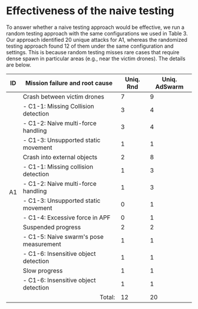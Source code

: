 # Effectiveness of the naive testing

To answer whether a naive testing approach would be effective, we run a random testing approach with the same configurations we used in Table 3. Our approach identified 20 unique attacks for A1, whereas the randomized testing approach found 12 of them under the same configuration and settings.
This is because random testing misses rare cases that require dense spawn in particular areas (e.g., near the victim drones). The details are below.

<table>
<thead>
  <tr>
    <th>ID</th>
    <th>Mission failure and root cause</th>
    <th>Uniq. Rnd</th>
    <th>Uniq. AdSwarm</th>
  </tr>
</thead>
<tbody>
  <tr>
    <td rowspan="14">A1</td>
    <td>Crash between victim drones</td>
    <td>7</td>
    <td>9</td>
  </tr>
  <tr>
    <td>- C1-1: Missing Collision detection</td>
    <td>3</td>
    <td>4</td>
  </tr>
  <tr>
    <td>- C1-2: Naive multi-force handling</td>
    <td>3</td>
    <td>4</td>
  </tr>
  <tr>
    <td>- C1-3: Unsupported static movement</td>
    <td>1</td>
    <td>1</td>
  </tr>
  <tr>
    <td>Crash into external objects</td>
    <td>2</td>
    <td>8</td>
  </tr>
  <tr>
    <td>- C1-1: Missing collision detection</td>
    <td>1</td>
    <td>3</td>
  </tr>
  <tr>
    <td>- C1-2: Naive multi-force handling</td>
    <td>1</td>
    <td>3</td>
  </tr>
  <tr>
    <td>- C1-3: Unsupported static movement</td>
    <td>0</td>
    <td>1</td>
  </tr>
  <tr>
    <td>- C1-4: Excessive force in APF</td>
    <td>0</td>
    <td>1</td>
  </tr>
  <tr>
    <td>Suspended progress</td>
    <td>2</td>
    <td>2</td>
  </tr>
  <tr>
    <td>- C1-5: Naive swarm's pose measurement</td>
    <td>1</td>
    <td>1</td>
  </tr>
  <tr>
    <td>- C1-6: Insensitive object detection</td>
    <td>1</td>
    <td>1</td>
  </tr>
  <tr>
    <td>Slow progress</td>
    <td>1</td>
    <td>1</td>
  </tr>
  <tr>
    <td>- C1-6: Insensitive object detection</td>
    <td>1</td>
    <td>1</td>
  </tr>
  <tr>
    <td colspan="2" align="right">Total:</td>
    <td>12</td>
    <td>20</td>
  </tr>
</tbody>
</table>
